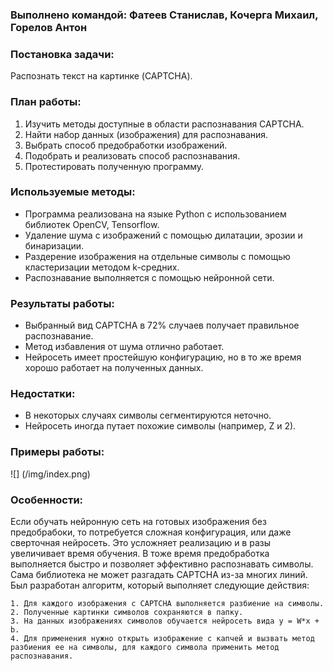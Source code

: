 ### Выполнено командой: Фатеев Станислав, Кочерга Михаил, Горелов Антон

###  Постановка задачи:
Распознать текст на картинке (CAPTCHA).

### План работы:

1. Изучить методы доступные в области распознавания CAPTCHA.
2. Найти набор данных (изображения) для распознавания.
3. Выбрать способ предобработки изображений.
4. Подобрать и реализовать способ распознавания.
5. Протестировать полученную программу.

### Используемые методы:

* Программа реализована на языке Python с использованием библиотек OpenCV, Tensorflow.
* Удаление шума с изображений с помощью дилатации, эрозии и бинаризации.
* Раздерение изображения на отдельные символы с помощью кластеризации методом k-средних.
* Распознавание выполняется с помощью нейронной сети.

### Результаты работы:

* Выбранный вид CAPTCHA в 72% случаев получает правильное распознавание.
* Метод избавления от шума отлично работает.
* Нейросеть имеет простейшую конфигурацию, но в то же время хорошо работает на полученных данных.

### Недостатки:

* В некоторых случаях символы сегментируются неточно.
* Нейросеть иногда путает похожие символы (например, Z и 2).

### Примеры работы:

![] (/img/index.png)

### Особенности:

Если обучать нейронную сеть на готовых изображения без предобрабоки, то потребуется сложная конфигурация, или даже сверточная нейросеть. Это усложняет реализацию и в разы увеличивает время обучения. В тоже время предобработка выполняется быстро и позволяет эффективно распознавать символы. Сама библиотека не может разгадать CAPTCHA из-за многих линий.
Был разработан алгоритм, который выполняет следующие действия:

    1. Для каждого изображения с CAPTCHA выполняется разбиение на символы.
    2. Полученные картинки символов сохраняются в папку.
    3. На данных изображениях символов обучается нейросеть вида y = W*x + b.
    4. Для применения нужно открыть изображение с капчей и вызвать метод разбиения ее на символы, для каждого символа применить метод распознавания.
